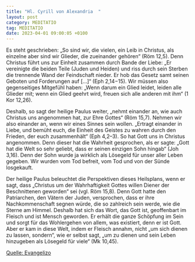 ```yaml
---
title: "Hl. Cyrill von Alexandria  "
layout: post
category: MEDITATIO
tag: MEDITATIO
date: 2023-04-01 09:00:05 +0100
---
```

Es steht geschrieben: „So sind wir, die vielen, ein Leib in Christus, als einzelne aber sind wir Glieder, die zueinander gehören“ (Röm 12,5). Denn Christus führt uns zur Einheit zusammen durch Bande der Liebe: „Er vereinigte die beiden Teile (Juden und Heiden) und riss durch sein Sterben die trennende Wand der Feindschaft nieder.<!--more--> Er hob das Gesetz samt seinen Geboten und Forderungen auf […]“ (Eph 2,14−15). Wir müssen also gegenseitiges Mitgefühl haben: „Wenn darum ein Glied leidet, leiden alle Glieder mit; wenn ein Glied geehrt wird, freuen sich alle anderen mit ihm“ (1 Kor 12,26).

Deshalb, so sagt der heilige Paulus weiter, „nehmt einander an, wie auch Christus uns angenommen hat, zur Ehre Gottes“ (Röm 15,7). Nehmen wir also einander an, wenn wir eines Sinnes sein wollen. „Ertragt einander in Liebe, und bemüht euch, die Einheit des Geistes zu wahren durch den Frieden, der euch zusammenhält“ (Eph 4,2–3). So hat Gott uns in Christus angenommen. Denn dieser hat die Wahrheit gesprochen, als er sagte: „Gott hat die Welt so sehr geliebt, dass er seinen einzigen Sohn hingab“ (Joh 3,16). Denn der Sohn wurde ja wirklich als Lösegeld für unser aller Leben gegeben. Wir wurden vom Tod befreit, vom Tod und von der Sünde losgekauft.

Der heilige Paulus beleuchtet die Perspektiven dieses Heilsplans, wenn er sagt, dass „Christus um der Wahrhaftigkeit Gottes willen Diener der Beschnittenen geworden“ sei (vgl. Röm 15,8). Denn Gott hatte den Patriarchen, den Vätern der Juden, versprochen, dass er ihre Nachkommenschaft segnen würde, die so zahlreich sein werde, wie die Sterne am Himmel. Deshalb hat sich das Wort, das Gott ist, geoffenbart im Fleisch und ist Mensch geworden. Er erhält die ganze Schöpfung im Sein und sorgt für das Wohlergehen von allem, was existiert, denn er ist Gott. Aber er kam in diese Welt, indem er Fleisch annahm, nicht „um sich dienen zu lassen, sondern“, wie er selbst sagt, „um zu dienen und sein Leben hinzugeben als Lösegeld für viele“ (Mk 10,45).



[Quelle: Evangelizo](https://evangeliumtagfuertag.org/DE/gospel)